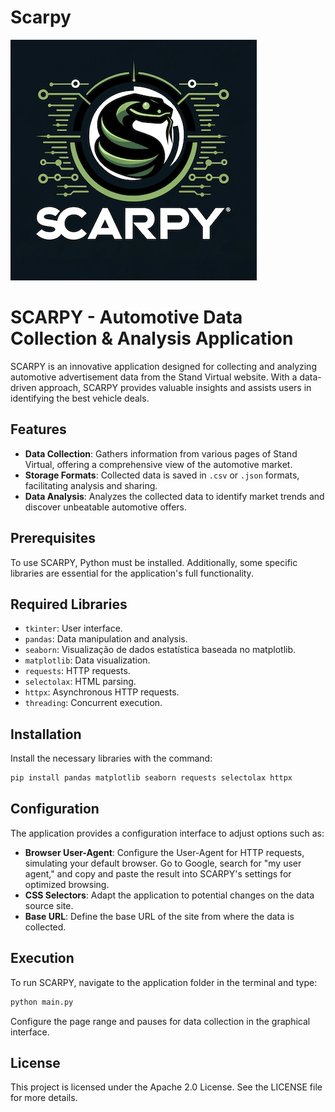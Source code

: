 # Scarpy

![SCARPY Logo](https://github.com/pereira-andre/Scarpy/blob/main/config/assets/logo.png)

# SCARPY - Automotive Data Collection & Analysis Application

SCARPY is an innovative application designed for collecting and analyzing automotive advertisement data from the Stand Virtual website. With a data-driven approach, SCARPY provides valuable insights and assists users in identifying the best vehicle deals.

## Features

- **Data Collection**: Gathers information from various pages of Stand Virtual, offering a comprehensive view of the automotive market.
- **Storage Formats**: Collected data is saved in `.csv` or `.json` formats, facilitating analysis and sharing.
- **Data Analysis**: Analyzes the collected data to identify market trends and discover unbeatable automotive offers.

## Prerequisites

To use SCARPY, Python must be installed. Additionally, some specific libraries are essential for the application's full functionality.

## Required Libraries

- `tkinter`: User interface.
- `pandas`: Data manipulation and analysis.
- `seaborn`: Visualização de dados estatística baseada no matplotlib.
- `matplotlib`: Data visualization.
- `requests`: HTTP requests.
- `selectolax`: HTML parsing.
- `httpx`: Asynchronous HTTP requests.
- `threading`: Concurrent execution.

## Installation

Install the necessary libraries with the command:

```bash
pip install pandas matplotlib seaborn requests selectolax httpx
```

## Configuration

The application provides a configuration interface to adjust options such as:

- **Browser User-Agent**: Configure the User-Agent for HTTP requests, simulating your default browser. Go to Google, search for "my user agent," and copy and paste the result into SCARPY's settings for optimized browsing.
- **CSS Selectors**: Adapt the application to potential changes on the data source site.
- **Base URL**: Define the base URL of the site from where the data is collected.

## Execution

To run SCARPY, navigate to the application folder in the terminal and type:

```bash
python main.py
```

Configure the page range and pauses for data collection in the graphical interface.

## License

This project is licensed under the Apache 2.0 License. See the LICENSE file for more details.
